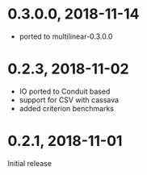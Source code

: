 # 0.3.0.0, 2018-11-14
- ported to multilinear-0.3.0.0

# 0.2.3, 2018-11-02
- IO ported to Conduit based
- support for CSV with cassava
- added criterion benchmarks

# 0.2.1, 2018-11-01
Initial release
